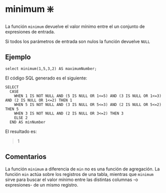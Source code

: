 ﻿---
SidebarGroup: "index-math-functions"
Autogenerated: true
---

# minimum ❇️

La función `minimum` devuelve el valor mínimo entre el un conjunto de expresiones de entrada.

Si todos los parámetros de entrada son nulos la función devuelve `NULL`

## Ejemplo

```
select minimum(1,5,3,2) AS maximumNumber;
```

El código SQL generado es el siguiente:

```
SELECT
  CASE
    WHEN 1 IS NOT NULL AND (5 IS NULL OR 1<=5) AND (3 IS NULL OR 1<=3) AND (2 IS NULL OR 1<=2) THEN 1
    WHEN 5 IS NOT NULL AND (3 IS NULL OR 5<=3) AND (2 IS NULL OR 5<=2) THEN 5
    WHEN 3 IS NOT NULL AND (2 IS NULL OR 3<=2) THEN 3
    ELSE 2
  END AS minNumber
```

El resultado es:

> 1

## Comentarios

La función `minimum` a diferencia de `min` no es una función de agregación. La función `min` actúa sobre los registros de una tabla, mientras que `minimum` sirve para buscar el valor mínimo entre las distintas columnas -o expresiones- de un mismo registro.









